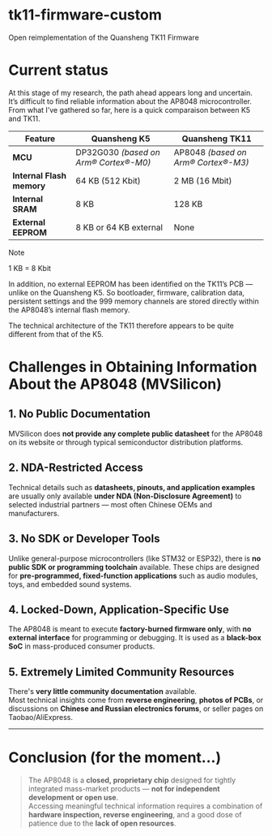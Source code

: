 # tk11-firmware-custom
Open reimplementation of the Quansheng TK11 Firmware

# Current status

At this stage of my research, the path ahead appears long and uncertain.
It’s difficult to find reliable information about the AP8048 microcontroller.
From what I’ve gathered so far, here is a quick comparaison between K5 and TK11.

| Feature                          | Quansheng K5                                              | Quansheng TK11                                             |
|----------------------------------|------------------------------------------------------------|-------------------------------------------------------------|
| **MCU**                          | DP32G030 *(based on Arm® Cortex®-M0)*                      | AP8048 *(based on Arm® Cortex®-M3)*                         |
| **Internal Flash memory**        | 64 KB (512 Kbit)                                           | 2 MB (16 Mbit)                                              |
| **Internal SRAM**                | 8 KB                                                       | 128 KB                                                      |
| **External EEPROM**              | 8 KB or 64 KB external                                     | None                                                        |

> [!NOTE] 
> 1 KB = 8 Kbit

In addition, no external EEPROM has been identified on the TK11’s PCB — unlike on the Quansheng K5.
So bootloader, firmware, calibration data, persistent settings and the 999 memory channels are stored directly within the AP8048’s internal flash memory.

The technical architecture of the TK11 therefore appears to be quite different from that of the K5.

# Challenges in Obtaining Information About the AP8048 (MVSilicon)

## 1. No Public Documentation  
MVSilicon does **not provide any complete public datasheet** for the AP8048 on its website or through typical semiconductor distribution platforms.

## 2. NDA-Restricted Access  
Technical details such as **datasheets, pinouts, and application examples** are usually only available **under NDA (Non-Disclosure Agreement)** to selected industrial partners — most often Chinese OEMs and manufacturers.

## 3. No SDK or Developer Tools  
Unlike general-purpose microcontrollers (like STM32 or ESP32), there is **no public SDK or programming toolchain** available. These chips are designed for **pre-programmed, fixed-function applications** such as audio modules, toys, and embedded sound systems.

## 4. Locked-Down, Application-Specific Use  
The AP8048 is meant to execute **factory-burned firmware only**, with **no external interface** for programming or debugging. It is used as a **black-box SoC** in mass-produced consumer products.

## 5. Extremely Limited Community Resources  
There's **very little community documentation** available.  
Most technical insights come from **reverse engineering**, **photos of PCBs**, or discussions on **Chinese and Russian electronics forums**, or seller pages on Taobao/AliExpress.

---

# Conclusion (for the moment...)

> The AP8048 is a **closed, proprietary chip** designed for tightly integrated mass-market products — **not for independent development or open use**.  
> Accessing meaningful technical information requires a combination of **hardware inspection, reverse engineering**, and a good dose of patience due to the **lack of open resources**.
